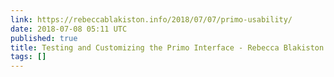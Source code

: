 ```yaml
---
link: https://rebeccablakiston.info/2018/07/07/primo-usability/
date: 2018-07-08 05:11 UTC
published: true
title: Testing and Customizing the Primo Interface - Rebecca Blakiston
tags: []
---
```



